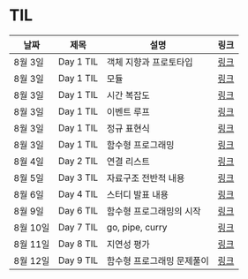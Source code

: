 # TIL

| 날짜     | 제목      | 설명                       | 링크                                                                                                                                                                                                                        |
| -------- | --------- | -------------------------- | --------------------------------------------------------------------------------------------------------------------------------------------------------------------------------------------------------------------------- |
| 8월 3일  | Day 1 TIL | 객체 지향과 프로토타입     | [링크](https://github.com/rkdvnfma90/TIL/blob/master/Javascript/%5B2021-08-03%5D-%EA%B0%9D%EC%B2%B4%EC%A7%80%ED%96%A5%EA%B3%BC-%ED%94%84%EB%A1%9C%ED%86%A0%ED%83%80%EC%9E%85.md)                                            |
| 8월 3일  | Day 1 TIL | 모듈                       | [링크](https://github.com/rkdvnfma90/TIL/blob/master/Javascript/%5B2021-08-03%5D-%EB%AA%A8%EB%93%88.md)                                                                                                                     |
| 8월 3일  | Day 1 TIL | 시간 복잡도                | [링크](https://github.com/rkdvnfma90/TIL/blob/master/Javascript/%5B2021-08-03%5D-%EC%8B%9C%EA%B0%84%EB%B3%B5%EC%9E%A1%EB%8F%84.md)                                                                                          |
| 8월 3일  | Day 1 TIL | 이벤트 루프                | [링크](https://github.com/rkdvnfma90/TIL/blob/master/Javascript/%5B2021-08-03%5D-%EC%9D%B4%EB%B2%A4%ED%8A%B8%EB%A3%A8%ED%94%84.md)                                                                                          |
| 8월 3일  | Day 1 TIL | 정규 표현식                | [링크](https://github.com/rkdvnfma90/TIL/blob/master/Javascript/%5B2021-08-03%5D-%EC%A0%95%EA%B7%9C%ED%91%9C%ED%98%84%EC%8B%9D.md)                                                                                          |
| 8월 3일  | Day 1 TIL | 함수형 프로그래밍          | [링크](https://github.com/rkdvnfma90/TIL/blob/master/%ED%95%A8%EC%88%98%ED%98%95%ED%94%84%EB%A1%9C%EA%B7%B8%EB%9E%98%EB%B0%8D/%5B2021-08-03%5D-%ED%95%A8%EC%88%98%ED%98%95%ED%94%84%EB%A1%9C%EA%B7%B8%EB%9E%98%EB%B0%8D.md) |
| 8월 4일  | Day 2 TIL | 연결 리스트                | [링크](https://github.com/rkdvnfma90/TIL/blob/master/DataStructure/%5B2021-08-04%5D-%EC%97%B0%EA%B2%B0%EB%A6%AC%EC%8A%A4%ED%8A%B8.md)                                                                                       |
| 8월 5일  | Day 3 TIL | 자료구조 전반적 내용       | [링크](https://github.com/rkdvnfma90/TIL/blob/master/Today-I-Learned/%5B2021-08-05%5D-TIL.md)                                                                                                                               |
| 8월 6일  | Day 4 TIL | 스터디 발표 내용           | [링크](https://github.com/rkdvnfma90/TIL/blob/master/Today-I-Learned/%5B2021-08-06%5D-TIL.md)                                                                                                                               |
| 8월 9일  | Day 6 TIL | 함수형 프로그래밍의 시작   | [링크](https://github.com/rkdvnfma90/TIL/blob/master/Today-I-Learned/%5B2021-08-09%5D-TIL.md)                                                                                                                               |
| 8월 10일 | Day 7 TIL | go, pipe, curry            | [링크](https://github.com/rkdvnfma90/TIL/blob/master/Today-I-Learned/%5B2021-08-10%5D-TIL.md)                                                                                                                               |
| 8월 11일 | Day 8 TIL | 지연성 평가                | [링크](https://github.com/rkdvnfma90/TIL/blob/master/Today-I-Learned/%5B2021-08-11%5D-TIL.md)                                                                                                                               |
| 8월 12일 | Day 9 TIL | 함수형 프로그래밍 문제풀이 | [링크](https://github.com/rkdvnfma90/TIL/blob/master/Today-I-Learned/%5B2021-08-12%5D-TIL.md)                                                                                                                               |

<br>
